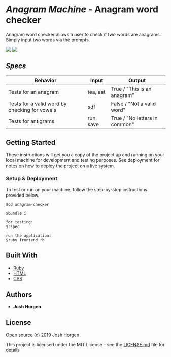 # _Anagram Machine_ - Anagram word checker
  
  Anagram word checker allows a user to check if two words are anagrams. Simply input two words via the prompts.

![](anagrams-app.png)
![](anagrams-test.png)
  
## _Specs_

| Behavior | Input | Output |
| -------- | ----- | ------ |
|Tests for an anagram|tea, aet |True / "This is an anagram" |
|Tests for a valid word by checking for vowels |sdf |False / "Not a valid word" |
|Tests for antigrams|run, save|True / "No letters in common" |

## Getting Started

These instructions will get you a copy of the project up and running on your local machine for development and testing purposes. See deployment for notes on how to deploy the project on a live system.


### Setup & Deployment

To test or run on your machine, follow the step-by-step instructions provided below.

```
$cd anagram-checker

$bundle i

for testing:
$rspec

run the application:
$ruby frontend.rb

``` 

## Built With

* [Ruby](https://www.ruby-lang.org/en/)
* [HTML](https://www.w3.org/html/)
* [CSS](https://www.w3.org/Style/CSS/Overview.en.html)



## Authors

* **Josh Horgen**

## License

Open source (c) 2019 Josh Horgen

This project is licensed under the MIT License - see the [LICENSE.md](LICENSE.md) file for details

